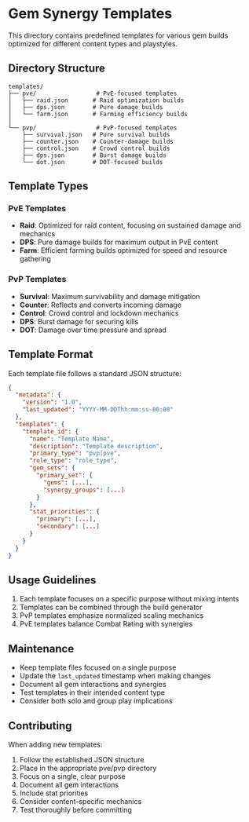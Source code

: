 # Gem Synergy Templates

This directory contains predefined templates for various gem builds optimized for different content types and playstyles.

## Directory Structure

```text
templates/
├── pve/                 # PvE-focused templates
│   ├── raid.json       # Raid optimization builds
│   ├── dps.json        # Pure damage builds
│   └── farm.json       # Farming efficiency builds
│
└── pvp/                 # PvP-focused templates
    ├── survival.json   # Pure survival builds
    ├── counter.json    # Counter-damage builds
    ├── control.json    # Crowd control builds
    ├── dps.json        # Burst damage builds
    └── dot.json        # DOT-focused builds
```

## Template Types

### PvE Templates

- **Raid**: Optimized for raid content, focusing on sustained damage and mechanics
- **DPS**: Pure damage builds for maximum output in PvE content
- **Farm**: Efficient farming builds optimized for speed and resource gathering

### PvP Templates

- **Survival**: Maximum survivability and damage mitigation
- **Counter**: Reflects and converts incoming damage
- **Control**: Crowd control and lockdown mechanics
- **DPS**: Burst damage for securing kills
- **DOT**: Damage over time pressure and spread

## Template Format

Each template file follows a standard JSON structure:

```json
{
  "metadata": {
    "version": "1.0",
    "last_updated": "YYYY-MM-DDThh:mm:ss-00:00"
  },
  "templates": {
    "template_id": {
      "name": "Template Name",
      "description": "Template description",
      "primary_type": "pvp|pve",
      "role_type": "role_type",
      "gem_sets": {
        "primary_set": {
          "gems": [...],
          "synergy_groups": [...]
        }
      },
      "stat_priorities": {
        "primary": [...],
        "secondary": [...]
      }
    }
  }
}
```

## Usage Guidelines

1. Each template focuses on a specific purpose without mixing intents
2. Templates can be combined through the build generator
3. PvP templates emphasize normalized scaling mechanics
4. PvE templates balance Combat Rating with synergies

## Maintenance

- Keep template files focused on a single purpose
- Update the `last_updated` timestamp when making changes
- Document all gem interactions and synergies
- Test templates in their intended content type
- Consider both solo and group play implications

## Contributing

When adding new templates:

1. Follow the established JSON structure
2. Place in the appropriate pve/pvp directory
3. Focus on a single, clear purpose
4. Document all gem interactions
5. Include stat priorities
6. Consider content-specific mechanics
7. Test thoroughly before committing
